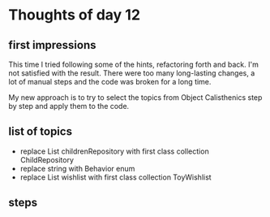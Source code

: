 # Thoughts of day 12

## first impressions
This time I tried following some of the hints, refactoring forth and back. I'm not satisfied with the result. There were too many long-lasting changes, 
a lot of manual steps and the code was broken for a long time. 

My new approach is to try to select the topics from Object Calisthenics step by step and apply them to the code.

## list of topics

* replace List<Child> childrenRepository with first class collection ChildRepository
* replace string with Behavior enum
* replace List<Toy> wishlist with first class collection ToyWishlist

## steps
